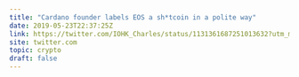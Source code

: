```yaml
---
title: "Cardano founder labels EOS a sh*tcoin in a polite way"
date: 2019-05-23T22:37:25Z
link: https://twitter.com/IOHK_Charles/status/1131361687251013632?utm_medium=RSS&utm_source=hune
site: twitter.com
topic: crypto
draft: false
---
```

